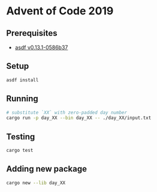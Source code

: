 # Advent of Code 2019

## Prerequisites

- [asdf v0.13.1-0586b37](https://asdf-vm.com/)

## Setup

```sh
asdf install
```

## Running

```sh
# substitute `XX` with zero-padded day number
cargo run -p day_XX --bin day_XX -- ./day_XX/input.txt
```

## Testing

```sh
cargo test
```

## Adding new package

```sh
cargo new --lib day_XX
```
